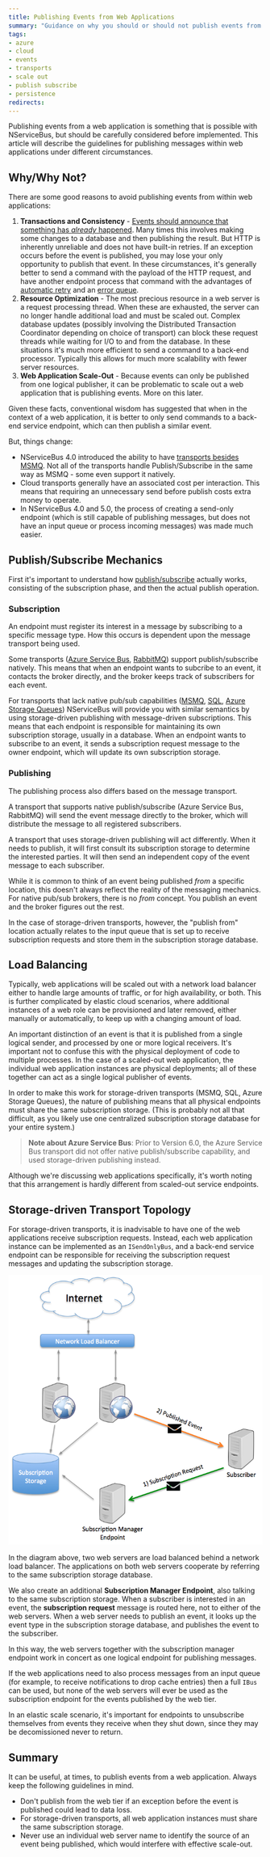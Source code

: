 ```yaml
---
title: Publishing Events from Web Applications
summary: "Guidance on why you should or should not publish events from a web application"
tags:
- azure
- cloud
- events
- transports
- scale out
- publish subscribe
- persistence
redirects:
---
```


Publishing events from a web application is something that is possible with NServiceBus, but should be carefully considered before implemented. This article will describe the guidelines for publishing messages within web applications under different circumstances.

## Why/Why Not?

There are some good reasons to avoid publishing events from within web applications:

1. **Transactions and Consistency** - [Events should announce that something has *already* happened](/nservicebus/messaging/messages-events-commands.md). Many times this involves making some changes to a database and then publishing the result. But HTTP is inherently unreliable and does not have built-in retries. If an exception occurs before the event is published, you may lose your only opportunity to publish that event. In these circumstances, it's generally better to send a command with the payload of the HTTP request, and have another endpoint process that command with the advantages of [automatic retry](/nservicebus/errors/automatic-retries.md) and an [error queue](/nservicebus/errors/).
2. **Resource Optimization** - The most precious resource in a web server is a request processing thread. When these are exhausted, the server can no longer handle additional load and must be scaled out. Complex database updates (possibly involving the Distributed Transaction Coordinator depending on choice of transport) can block these request threads while waiting for I/O to and from the database. In these situations it's much more efficient to send a command to a back-end processor. Typically this allows for much more scalability with fewer server resources.
3. **Web Application Scale-Out** - Because events can only be published from one logical publisher, it can be problematic to scale out a web application that is publishing events. More on this later.

Given these facts, conventional wisdom has suggested that when in the context of a web application, it is better to only send commands to a back-end service endpoint, which can then publish a similar event.

But, things change:

* NServiceBus 4.0 introduced the ability to have [transports besides MSMQ](/nservicebus/transports/). Not all of the transports handle Publish/Subscribe in the same way as MSMQ - some even support it natively.
* Cloud transports generally have an associated cost per interaction. This means that requiring an unnecessary send before publish costs extra money to operate.
* In NServiceBus 4.0 and 5.0, the process of creating a send-only endpoint (which is still capable of publishing messages, but does not have an input queue or process incoming messages) was made much easier.

## Publish/Subscribe Mechanics

First it's important to understand how [publish/subscribe](/samples/pubsub/) actually works, consisting of the subscription phase, and then the actual publish operation.

### Subscription

An endpoint must register its interest in a message by subscribing to a specific message type. How this occurs is dependent upon the message transport being used.

Some transports ([Azure Service Bus](/nservicebus/azure/azure-servicebus-transport.md), [RabbitMQ](/nservicebus/rabbitmq/configuration-api.md)) support publish/subscribe natively. This means that when an endpoint wants to subcribe to an event, it contacts the broker directly, and the broker keeps track of subscribers for each event.

For transports that lack native pub/sub capabilities ([MSMQ](/nservicebus/msmq/), [SQL](/nservicebus/sqlserver/), [Azure Storage Queues](/nservicebus/azure/azure-storage-queues-transport.md)) NServiceBus will provide you with similar semantics by using storage-driven publishing with message-driven subscriptions. This means that each endpoint is responsible for maintaining its own subscription storage, usually in a database. When an endpoint wants to subscribe to an event, it sends a subscription request message to the owner endpoint, which will update its own subscription storage.

### Publishing

The publishing process also differs based on the message transport.

A transport that supports native publish/subscribe (Azure Service Bus, RabbitMQ) will send the event message directly to the broker, which will distribute the message to all registered subscribers.

A transport that uses storage-driven publishing will act differently. When it needs to publish, it will first consult its subscription storage to determine the interested parties. It will then send an independent copy of the event message to each subscriber.

While it is common to think of an event being published *from* a specific location, this doesn't always reflect the reality of the messaging mechanics. For native pub/sub brokers, there is no *from* concept. You publish an event and the broker figures out the rest.

In the case of storage-driven transports, however, the "publish from" location actually relates to the input queue that is set up to receive subscription requests and store them in the subscription storage database.

## Load Balancing

Typically, web applications will be scaled out with a network load balancer either to handle large amounts of traffic, or for high availability, or both. This is further complicated by elastic cloud scenarios, where additional instances of a web role can be provisioned and later removed, either manually or automatically, to keep up with a changing amount of load.

An important distinction of an event is that it is published from a single logical sender, and processed by one or more logical receivers. It's important not to confuse this with the physical deployment of code to multiple processes. In the case of a scaled-out web application, the individual web application instances are physical deployments; all of these together can act as a single logical publisher of events.

In order to make this work for storage-driven transports (MSMQ, SQL, Azure Storage Queues), the nature of publishing means that all physical endpoints must share the same subscription storage. (This is probably not all that difficult, as you likely use one centralized subscription storage database for your entire system.)

> **Note about Azure Service Bus**: Prior to Version 6.0, the Azure Service Bus transport did not offer native publish/subscribe capability, and used storage-driven publishing instead.

Although we're discussing web applications specifically, it's worth noting that this arrangement is hardly different from scaled-out service endpoints.

## Storage-driven Transport Topology

For storage-driven transports, it is inadvisable to have one of the web applications receive subscription requests. Instead, each web application instance can be implemented as an `ISendOnlyBus`, and a back-end service endpoint can be responsible for receiving the subscription request messages and updating the subscription storage.

![Storage-driven transport publishing topology](storage-based-publish-topology.png "width=400")

In the diagram above, two web servers are load balanced behind a network load balancer. The applications on both web servers cooperate by referring to the same subscription storage database.

We also create an additional **Subscription Manager Endpoint**, also talking to the same subscription storage. When a subscriber is interested in an event, the **subscription request** message is routed here, not to either of the web servers. When a web server needs to publish an event, it looks up the event type in the subscription storage database, and publishes the event to the subscriber.

In this way, the web servers together with the subscription manager endpoint work in concert as one logical endpoint for publishing messages.

If the web applications need to also process messages from an input queue (for example, to receive notifications to drop cache entries) then a full `IBus` can be used, but none of the web servers will ever be used as the subscription endpoint for the events published by the web tier.

In an elastic scale scenario, it's important for endpoints to unsubscribe themselves from events they receive when they shut down, since they may be decomissioned never to return.

## Summary

It can be useful, at times, to publish events from a web application. Always keep the following guidelines in mind.

* Don't publish from the web tier if an exception before the event is published could lead to data loss.
* For storage-driven transports, all web application instances must share the same subscription storage.
* Never use an individual web server name to identify the source of an event being published, which would interfere with effective scale-out.
